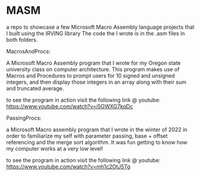 # MASM
a repo to showcase a few Microsoft Macro Assembly language projects that I built using the IRVING library
The code the I wrote is in the .asm files in both folders.

MacrosAndProcs:

A Microsoft Macro Assembly program that I wrote for my Oregon state university class on computer architecture. This program makes use of Macros and Procedures to prompt users for 10 signed and unsigned integers, and then display those integers in an array along with their sum and truncated average.

to see the program in action visit the following link @ youtube: https://www.youtube.com/watch?v=i5GWXG7kqDc

PassingProcs:

a Microsoft Macro assembly program that I wrote in the winter of 2022 in order to familiarize my self with parameter passing, base + offset referencing and the merge sort algorithm. It was fun getting to know how my computer works at a very low level!


to see the program in action visit the following link @ youtube: https://www.youtube.com/watch?v=mh1c2OtJ5Tg
